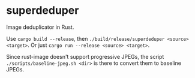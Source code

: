 # superdeduper

Image deduplicator in Rust.

Use `cargo build --release`, then `./build/release/superdeduper <source> <target>`. Or just `cargo run --release <source> <target>`.

Since rust-image doesn't support progressive JPEGs, the script `./scripts/baseline-jpeg.sh <dir>` is there to convert them to baseline JPEGs.

